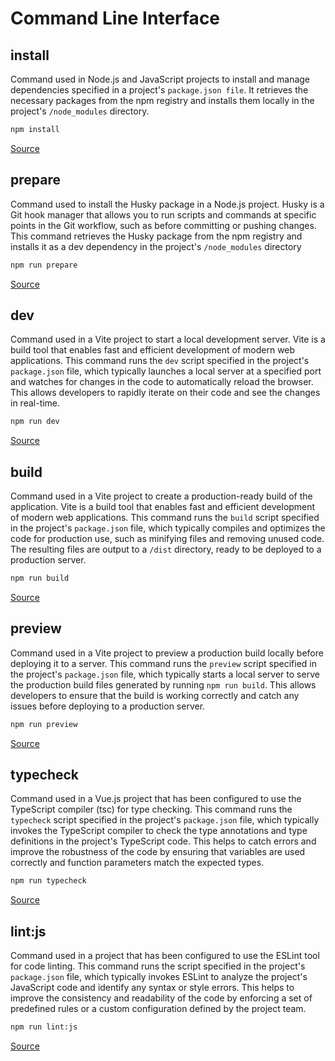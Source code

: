 # Command Line Interface

## install

Command used in Node.js and JavaScript projects to install and manage dependencies specified in a project's `package.json file`. It retrieves the necessary packages from the npm registry and installs them locally in the project's `/node_modules` directory.

```bash
npm install
```

[Source](https://docs.npmjs.com/cli/v9/commands/npm-install?v=true)

## prepare

Command used to install the Husky package in a Node.js project. Husky is a Git hook manager that allows you to run scripts and commands at specific points in the Git workflow, such as before committing or pushing changes. This command retrieves the Husky package from the npm registry and installs it as a dev dependency in the project's `/node_modules` directory

```bash
npm run prepare
```

[Source](https://typicode.github.io/husky/#/?id=install)

## dev

Command used in a Vite project to start a local development server. Vite is a build tool that enables fast and efficient development of modern web applications. This command runs the `dev` script specified in the project's `package.json` file, which typically launches a local server at a specified port and watches for changes in the code to automatically reload the browser. This allows developers to rapidly iterate on their code and see the changes in real-time.

```bash
npm run dev
```

[Source](https://vitejs.dev/guide/cli.html#dev-server)

## build

Command used in a Vite project to create a production-ready build of the application. Vite is a build tool that enables fast and efficient development of modern web applications. This command runs the `build` script specified in the project's `package.json` file, which typically compiles and optimizes the code for production use, such as minifying files and removing unused code. The resulting files are output to a `/dist` directory, ready to be deployed to a production server.

```bash
npm run build
```

[Source](https://vitejs.dev/guide/cli.html#build)

## preview

Command used in a Vite project to preview a production build locally before deploying it to a server. This command runs the `preview` script specified in the project's `package.json` file, which typically starts a local server to serve the production build files generated by running `npm run build`. This allows developers to ensure that the build is working correctly and catch any issues before deploying to a production server.

```bash
npm run preview
```

[Source](https://vitejs.dev/guide/cli.html#vite-preview)

## typecheck

Command used in a Vue.js project that has been configured to use the TypeScript compiler (tsc) for type checking. This command runs the `typecheck` script specified in the project's `package.json` file, which typically invokes the TypeScript compiler to check the type annotations and type definitions in the project's TypeScript code. This helps to catch errors and improve the robustness of the code by ensuring that variables are used correctly and function parameters match the expected types.

```bash
npm run typecheck
```

[Source](https://www.npmjs.com/package/vue-tsc)

## lint:js

Command used in a project that has been configured to use the ESLint tool for code linting. This command runs the script specified in the project's `package.json` file, which typically invokes ESLint to analyze the project's JavaScript code and identify any syntax or style errors. This helps to improve the consistency and readability of the code by enforcing a set of predefined rules or a custom configuration defined by the project team.

```bash
npm run lint:js
```

[Source](https://eslint.org/docs/latest/user-guide/command-line-interface)
